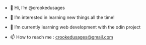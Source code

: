 - 👋 Hi, I’m @crookedusages
- 👀 I’m interested in learning new things all the time!
- 🌱 I’m currently learning web development with the odin project

- 📫 How to reach me : crookedusages@gmail.com

<!---
crookedusages/crookedusages is a ✨ special ✨ repository because its `README.md` (this file) appears on your GitHub profile.
You can click the Preview link to take a look at your changes.
--->
